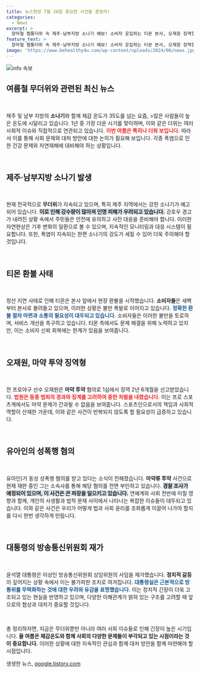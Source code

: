 ```yaml
---
title: 뉴스현장 7월 26일 중요한 사건들 총정리!
categories:
  - News
excerpt: >
  장마철 찜통더위 속 제주·남부지방 소나기 예보! 소비자 운집하는 티몬 본사, 오재원 징역형 소식 등 뜨거운 뉴스 모음. 클릭해 자세한 내용을 확인하세요!
feature_text: >
  장마철 찜통더위 속 제주·남부지방 소나기 예보! 소비자 운집하는 티몬 본사, 오재원 징역형 소식 등 뜨거운 뉴스 모음. 클릭해 자세한 내용을 확인하세요!
image: 'https://www.behealthy4u.com/wp-content/uploads/2024/06/news.jpg'
---
```


<p><img src="https://www.behealthy4u.com/wp-content/uploads/2024/06/news.jpg" alt="info 속보" /></p>

<h2 data-ke-size="size26">여름철 무더위와 관련된 최신 뉴스</h2>

<p data-ke-size="size16">&nbsp;</p>

<p>제주 및 남부 지방의 <b>소나기</b>와 함께 체감 온도가 35도를 넘는 요즘, &gt;많은 사람들이 높은 온도에 시달리고 있습니다. 1년 중 가장 더운 시기를 맞이하며, 이와 같은 더위는 여러 사회적 이슈와 직접적으로 연관되고 있습니다. <b><span style="color: #ee2323;">이번 여름은 특히나 더워 보입니다.</span></b> 따라서 이를 통해 사회 문제와 대처 방안에 대한 논의가 필요해 보입니다. 각종 폭염으로 인한 건강 문제와 자연재해에 대비해야 하는 상황입니다. </p>

<p data-ke-size="size16">&nbsp;</p>

<h2 data-ke-size="size26">제주·남부지방 소나기 발생</h2>

<p data-ke-size="size16">&nbsp;</p>

<p>현재 전국적으로 <b>무더위</b>가 지속되고 있으며, 특히 제주 지역에서는 강한 소나기가 예고되어 있습니다. <b><span style="background-color: #21538527;">이로 인해 강수량이 많아져 인명 피해가 우려되고 있습니다.</span></b> 강호우 경고가 내려진 상황 속에서 주민들은 안전에 유의하고 사전 대응을 준비해야 합니다. 이러한 자연현상은 기후 변화의 일환으로 볼 수 있으며, 지속적인 모니터링과 대응 시스템이 필요합니다. 또한, 폭염이 지속되는 한편 소나기의 강도가 세질 수 있어 더욱 주의해야 할 것입니다.</p>

<p data-ke-size="size16">&nbsp;</p>

<h2 data-ke-size="size26">티몬 환불 사태</h2>

<p data-ke-size="size16">&nbsp;</p>

<p>정산 지연 사태로 인해 티몬은 본사 앞에서 현장 환불을 시작했습니다. <b>소비자들</b>은 새벽부터 본사로 몰려들고 있으며, 이러한 상황은 불만 폭발로 이어지고 있습니다. <b><span style="color: #1a5490;">정확한 환불 절차 마련과 소통의 필요성이 대두되고 있습니다.</span></b> 소비자들은 이러한 불만을 토로하며, 서비스 개선을 촉구하고 있습니다. 티몬 측에서도 문제 해결을 위해 노력하고 있지만, 이는 소비자 신뢰 회복에는 한계가 있음을 보여줍니다.</p>

<p data-ke-size="size16">&nbsp;</p>

<h2 data-ke-size="size26">오재원, 마약 투약 징역형</h2>

<p data-ke-size="size16">&nbsp;</p>

<p>전 프로야구 선수 오재원은 <b>마약 투약</b> 혐의로 1심에서 징역 2년 6개월을 선고받았습니다. <b><span style="color: #ee2323;">법원은 동종 범죄의 경과와 징계를 고려하여 중한 처벌을 내렸습니다.</span></b> 이는 프로 스포츠계에서도 마약 문제가 간과될 수 없음을 보여줍니다. 스포츠인으로서의 책임과 사회적 역할이 산재한 가운데, 이와 같은 사건이 반복되지 않도록 할 필요성이 급증하고 있습니다.</p>

<p data-ke-size="size16">&nbsp;</p>

<h2 data-ke-size="size26">유아인의 성폭행 혐의</h2>

<p data-ke-size="size16">&nbsp;</p>

<p><losure>유아인)가 동성 성폭행 혐의를 받고 있다는 소식이 전해졌습니다. <b>마약류 투약</b> 사건으로 현재 재판 중인 그는 소속사를 통해 해당 혐의를 전면 부인하고 있습니다. <b><span style="background-color: #21538527;">경찰 조사가 예정되어 있으며, 이 사건은 큰 파장을 일으키고 있습니다.</span></b> 연예계와 사회 전반에 미칠 영향과 함께, 개인의 사생활과 법적 문제 사이에서 나타나는 복잡한 이슈들이 대두되고 있습니다. 이와 같은 사건은 우리가 어떻게 법과 사회 윤리를 조화롭게 이끌어 나가야 할지를 다시 한번 생각하게 만듭니다.</p>

<p data-ke-size="size16">&nbsp;</p>

<h2 data-ke-size="size26">대통령의 방송통신위원회 재가</h2>

<p data-ke-size="size16">&nbsp;</p>

<p>윤석열 대통령은 이상인 방송통신위원회 상임위원의 사임을 재가했습니다. <b>정치적 갈등</b>이 깊어지는 상황 속에서 이는 불가피한 조치로 여겨집니다. <b><span style="color: #1a5490;">대통령실은 근본적으로 방통위를 무력화하는 것에 대한 우려와 유감을 표명했습니다.</span></b> 이는 정치적 긴장이 더욱 고조되고 있는 현실을 반영하고 있으며, 다양한 이해관계가 얽혀 있는 구조를 고려할 때 앞으로의 협상과 대처가 중요할 것입니다.</p>

<p data-ke-size="size16">&nbsp;</p>

<p>총 정리하자면, 지금은 무더위뿐만 아니라 여러 사회 이슈들로 인해 긴장이 높은 시기입니다. <b>올 여름은 체감온도와 함께 사회의 다양한 문제들이 부각되고 있는 시점이라는 것이 중요합니다.</b> 이러한 상황에 대한 지속적인 관심과 함께 대처 방안을 함께 마련해야 할 시점입니다.</p>
생생한 뉴스, <a href="https://qoogle.tistory.com" rel="dofollow">qoogle.tistory.com</a>


